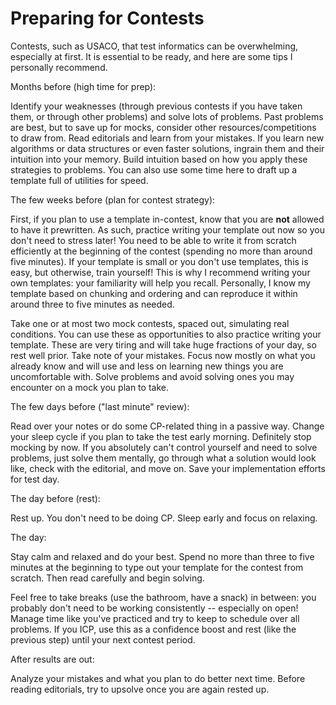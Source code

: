 # Preparing for Contests

Contests, such as USACO, that test informatics can be overwhelming, especially at first. It is essential to be ready, and here are some tips I personally recommend. 

Months before \(high time for prep\):

Identify your weaknesses \(through previous contests if you have taken them, or through other problems\) and solve lots of problems. Past problems are best, but to save up for mocks, consider other resources/competitions to draw from. Read editorials and learn from your mistakes. If you learn new algorithms or data structures or even faster solutions, ingrain them and their intuition into your memory. Build intuition based on how you apply these strategies to problems. You can also use some time here to draft up a template full of utilities for speed. 

The few weeks before \(plan for contest strategy\):

First, if you plan to use a template in-contest, know that you are **not** allowed to have it prewritten. As such, practice writing your template out now so you don't need to stress later! You need to be able to write it from scratch efficiently at the beginning of the contest \(spending no more than around five minutes\). If your template is small or you don't use templates, this is easy, but otherwise, train yourself! This is why I recommend writing your own templates: your familiarity will help you recall. Personally, I know my template based on chunking and ordering and can reproduce it within around three to five minutes as needed. 

Take one or at most two mock contests, spaced out, simulating real conditions. You can use these as opportunities to also practice writing your template. These are very tiring and will take huge fractions of your day, so rest well prior. Take note of your mistakes. Focus now mostly on what you already know and will use and less on learning new things you are uncomfortable with. Solve problems and avoid solving ones you may encounter on a mock you plan to take.

The few days before \("last minute" review\):

Read over your notes or do some CP-related thing in a passive way. Change your sleep cycle if you plan to take the test early morning. Definitely stop mocking by now. If you absolutely can't control yourself and need to solve problems, just solve them mentally, go through what a solution would look like, check with the editorial, and move on. Save your implementation efforts for test day. 

The day before \(rest\):

Rest up. You don't need to be doing CP. Sleep early and focus on relaxing.

The day:

Stay calm and relaxed and do your best. Spend no more than three to five minutes at the beginning to type out your template for the contest from scratch. Then read carefully and begin solving. 

Feel free to take breaks \(use the bathroom, have a snack\) in between: you probably don't need to be working consistently -- especially on open! Manage time like you've practiced and try to keep to schedule over all problems. If you ICP, use this as a confidence boost and rest \(like the previous step\) until your next contest period.

After results are out:

Analyze your mistakes and what you plan to do better next time. Before reading editorials, try to upsolve once you are again rested up. 



